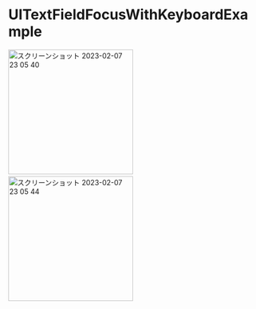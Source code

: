 # UITextFieldFocusWithKeyboardExample
<div>
<img width="250" alt="スクリーンショット 2023-02-07 23 05 40" src="https://user-images.githubusercontent.com/6063541/217267136-c27f777c-6c9c-468d-8b8d-b4c9b8fa477e.png">
  　　
<img width="250" alt="スクリーンショット 2023-02-07 23 05 44" src="https://user-images.githubusercontent.com/6063541/217267145-6300a951-118e-478c-a271-8633b8435fe8.png">
</div>
